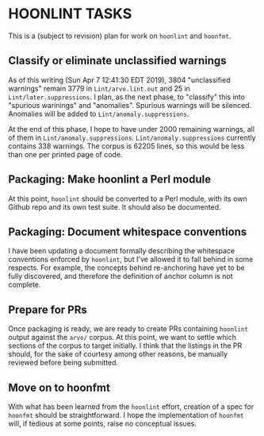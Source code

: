 # HOONLINT TASKS

This is a (subject to revision) plan for work on `hoonlint` and
`hoonfmt`.

## Classify or eliminate unclassified warnings

As of this writing (Sun Apr  7 12:41:30 EDT 2019),
3804 "unclassified warnings" remain
3779 in `Lint/arvo.lint.out`
and 25 in `Lint/later.suppressions`.
I plan, as the next phase, to "classify"
this into "spurious warinings"
and "anomalies".
Spurious warnings will be silenced.
Anomalies will be added to
`Lint/anomaly.suppressions`.

At the end of this phase, I hope to have under 2000 remaining
warnings, all of them in 
`Lint/anomaly.suppressions`.
`Lint/anomaly.suppressions` currently contains 338 warnings.
The corpus is 62205 lines, so this would be less than
one per printed page of code.

## Packaging: Make hoonlint a Perl module

At this point, `hoonlint` should be converted to
a Perl module,
with its own Github repo
and its own test suite.
It should also be documented.

## Packaging: Document whitespace conventions

I have been updating a document formally describing
the whitespace conventions enforced by `hoonlint`,
but I've allowed it to fall behind in some respects.
For example, the concepts behind re-anchoring have
yet to be fully discovered,
and therefore the definition of anchor column
is not complete.

## Prepare for PRs

Once packaging is ready,
we are ready to create PRs containing `hoonlint`
output
against the `arvo/`
corpus.
At this point, we want to settle which sections
of the corpus to target initially.
I think that the listings in the PR should,
for the sake of courtesy
among other reasons,
be manually reviewed before being submitted.

## Move on to hoonfmt

With what has been learned from the `hoonlint` effort,
creation of a spec for `hoonfmt` should be straightforward.
I hope the implementation of `hoonfmt` will,
if tedious at some points,
raise no conceptual issues.
